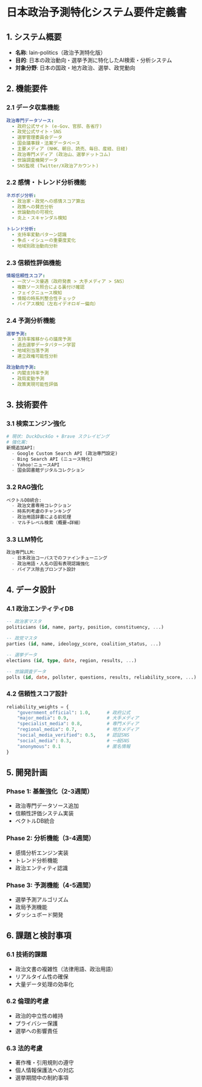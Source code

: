 # 日本政治予測特化システム要件定義書

## 1. システム概要

- **名称**: lain-politics（政治予測特化版）
- **目的**: 日本の政治動向・選挙予測に特化したAI検索・分析システム
- **対象分野**: 日本の国政・地方政治、選挙、政党動向

## 2. 機能要件

### 2.1 データ収集機能

```yaml
政治専門データソース:
  - 政府公式サイト (e-Gov、官邸、各省庁)
  - 政党公式サイト・SNS
  - 選挙管理委員会データ
  - 国会議事録・法案データベース
  - 主要メディア (NHK、朝日、読売、毎日、産経、日経)
  - 政治専門メディア (政治山、選挙ドットコム)
  - 世論調査機関データ
  - SNS監視 (Twitter/X政治アカウント)
```

### 2.2 感情・トレンド分析機能

```yaml
ネガポジ分析:
  - 政治家・政党への感情スコア算出
  - 政策への賛否分析
  - 世論動向の可視化
  - 炎上・スキャンダル検知

トレンド分析:
  - 支持率変動パターン認識
  - 争点・イシューの重要度変化
  - 地域別政治動向分析
```

### 2.3 信頼性評価機能

```yaml
情報信頼性スコア:
  - 一次ソース優遇（政府発表 > 大手メディア > SNS）
  - 複数ソース照合による裏付け確認
  - フェイクニュース検知
  - 情報の時系列整合性チェック
  - バイアス検知（左右イデオロギー偏向）
```

### 2.4 予測分析機能

```yaml
選挙予測:
  - 支持率推移からの議席予測
  - 過去選挙データパターン学習
  - 地域別当落予測
  - 連立政権可能性分析

政治動向予測:
  - 内閣支持率予測
  - 政局変動予測
  - 政策実現可能性評価
```

## 3. 技術要件

### 3.1 検索エンジン強化

```python
# 現状: DuckDuckGo + Brave スクレイピング
# 強化案:
新規追加API:
  - Google Custom Search API (政治専門設定)
  - Bing Search API (ニュース特化)
  - Yahoo!ニュースAPI
  - 国会図書館デジタルコレクション
```

### 3.2 RAG強化

```python
ベクトルDB統合:
  - 政治文書専用コレクション
  - 時系列考慮のチャンキング
  - 政治用語辞書による前処理
  - マルチレベル検索（概要→詳細）
```

### 3.3 LLM特化

```python
政治専門LLM:
  - 日本政治コーパスでのファインチューニング
  - 政治用語・人名の固有表現認識強化
  - バイアス除去プロンプト設計
```

## 4. データ設計

### 4.1 政治エンティティDB

```sql
-- 政治家マスタ
politicians (id, name, party, position, constituency, ...)

-- 政党マスタ  
parties (id, name, ideology_score, coalition_status, ...)

-- 選挙データ
elections (id, type, date, region, results, ...)

-- 世論調査データ
polls (id, date, pollster, questions, results, reliability_score, ...)
```

### 4.2 信頼性スコア設計

```python
reliability_weights = {
    "government_official": 1.0,      # 政府公式
    "major_media": 0.9,              # 大手メディア
    "specialist_media": 0.8,         # 専門メディア
    "regional_media": 0.7,           # 地方メディア
    "social_media_verified": 0.5,    # 認証SNS
    "social_media": 0.3,             # 一般SNS
    "anonymous": 0.1                 # 匿名情報
}
```

## 5. 開発計画

### Phase 1: 基盤強化（2-3週間）
- 政治専門データソース追加
- 信頼性評価システム実装
- ベクトルDB統合

### Phase 2: 分析機能（3-4週間）  
- 感情分析エンジン実装
- トレンド分析機能
- 政治エンティティ認識

### Phase 3: 予測機能（4-5週間）
- 選挙予測アルゴリズム
- 政局予測機能
- ダッシュボード開発

## 6. 課題と検討事項

### 6.1 技術的課題
- 政治文書の複雑性（法律用語、政治用語）
- リアルタイム性の確保
- 大量データ処理の効率化

### 6.2 倫理的考慮
- 政治的中立性の維持
- プライバシー保護
- 選挙への影響責任

### 6.3 法的考慮
- 著作権・引用規則の遵守
- 個人情報保護法への対応
- 選挙期間中の制約事項